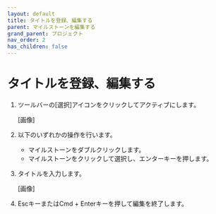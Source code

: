 ```yaml
---
layout: default
title: タイトルを登録、編集する
parent: マイルストーンを編集する
grand_parent: プロジェクト
nav_order: 2
has_children: false
---
```


# タイトルを登録、編集する

1. ツールバーの[選択]アイコンをクリックしてアクティブにします。
    
    [画像]
    
2. 以下のいずれかの操作を行います。
    - マイルストーンをダブルクリックします。
    - マイルストーンをクリックして選択し、エンターキーを押します。

3. タイトルを入力します。
    
    [画像]
    
4. EscキーまたはCmd + Enterキーを押して編集を終了します。